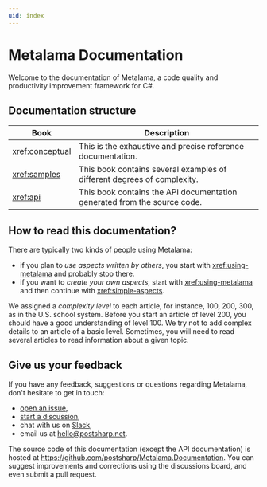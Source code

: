 ```yaml
---
uid: index
---
```


# Metalama Documentation

Welcome to the documentation of Metalama, a code quality and productivity improvement framework for C#.


## Documentation structure

| Book | Description |
|------|-------------|
| <xref:conceptual> | This is the exhaustive and precise reference documentation. |
| <xref:samples> | This book contains several examples of different degrees of complexity. |
| <xref:api> | This book contains the API documentation generated from the source code. |

## How to read this documentation?

There are typically two kinds of people using Metalama:

* if you plan to _use aspects written by others_, you start with <xref:using-metalama> and probably stop there.
* if you want to _create your own aspects_, start with  <xref:using-metalama> and then continue with <xref:simple-aspects>.

We assigned a _complexity level_ to each article, for instance, 100, 200, 300, as in the U.S. school system. Before you start an article of level 200, you should have a good understanding of level 100. We try not to add complex details to an article of a basic level. Sometimes, you will need to read several articles to read information about a given topic.

## Give us your feedback

If you have any feedback, suggestions or questions regarding Metalama, don't hesitate to get in touch:

* [open an issue](https://github.com/postsharp/Metalama/issues/new), 
* [start a discussion](https://github.com/postsharp/Metalama/discussions/new), 
* chat with us on [Slack](https://www.postsharp.net/slack),
* email us at hello@postsharp.net.

The source code of this documentation (except the API documentation) is hosted at https://github.com/postsharp/Metalama.Documentation. You can suggest improvements and corrections using the discussions board, and even submit a pull request.

